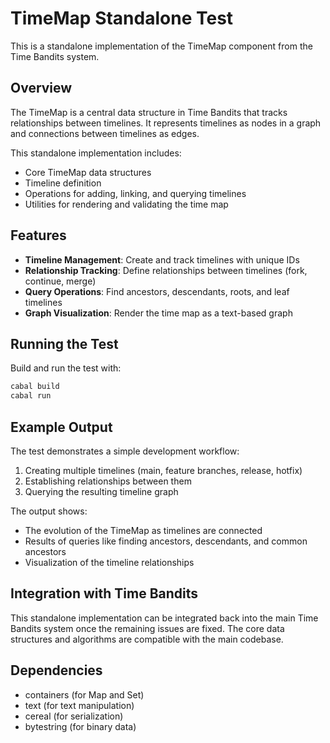 # TimeMap Standalone Test

This is a standalone implementation of the TimeMap component from the Time Bandits system.

## Overview

The TimeMap is a central data structure in Time Bandits that tracks relationships between timelines. It represents timelines as nodes in a graph and connections between timelines as edges.

This standalone implementation includes:

- Core TimeMap data structures
- Timeline definition
- Operations for adding, linking, and querying timelines
- Utilities for rendering and validating the time map

## Features

- **Timeline Management**: Create and track timelines with unique IDs
- **Relationship Tracking**: Define relationships between timelines (fork, continue, merge)
- **Query Operations**: Find ancestors, descendants, roots, and leaf timelines
- **Graph Visualization**: Render the time map as a text-based graph

## Running the Test

Build and run the test with:

```bash
cabal build
cabal run
```

## Example Output

The test demonstrates a simple development workflow:

1. Creating multiple timelines (main, feature branches, release, hotfix)
2. Establishing relationships between them
3. Querying the resulting timeline graph

The output shows:
- The evolution of the TimeMap as timelines are connected
- Results of queries like finding ancestors, descendants, and common ancestors
- Visualization of the timeline relationships

## Integration with Time Bandits

This standalone implementation can be integrated back into the main Time Bandits system once the remaining issues are fixed. The core data structures and algorithms are compatible with the main codebase.

## Dependencies

- containers (for Map and Set)
- text (for text manipulation)
- cereal (for serialization)
- bytestring (for binary data) 